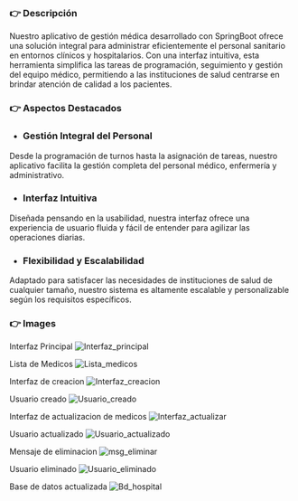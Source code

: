###  👉 Descripción
Nuestro aplicativo de gestión médica desarrollado con SpringBoot ofrece una solución integral para administrar eficientemente el personal sanitario en entornos clínicos y hospitalarios. Con una interfaz intuitiva, esta herramienta simplifica las tareas de programación, seguimiento y gestión del equipo médico, permitiendo a las instituciones de salud centrarse en brindar atención de calidad a los pacientes.

### 👉 Aspectos Destacados

+ ### Gestión Integral del Personal 
Desde la programación de turnos hasta la asignación de tareas, nuestro aplicativo facilita la gestión completa del personal médico, enfermería y administrativo.

+ ### Interfaz Intuitiva
Diseñada pensando en la usabilidad, nuestra interfaz ofrece una experiencia de usuario fluida y fácil de entender para agilizar las operaciones diarias.

+ ### Flexibilidad y Escalabilidad
Adaptado para satisfacer las necesidades de instituciones de salud de cualquier tamaño, nuestro sistema es altamente escalable y personalizable según los requisitos específicos.

### 👉 Images

Interfaz Principal
![Interfaz_principal](https://github.com/RafaOnPC/Sistema_GestionStaff/assets/128557603/46df5cdd-6f6d-4b76-9cdb-26b2fe454850)

Lista de Medicos
![Lista_medicos](https://github.com/RafaOnPC/Sistema_GestionStaff/assets/128557603/c2b2a05a-dc86-4f10-8e98-fc7fc26c0f02)

Interfaz de creacion
![Interfaz_creacion](https://github.com/RafaOnPC/Sistema_GestionStaff/assets/128557603/d5d07cc8-2899-4ae0-8627-156c4bb3335e)

Usuario creado
![Usuario_creado](https://github.com/RafaOnPC/Sistema_GestionStaff/assets/128557603/c5202d80-1407-4002-abec-166f5283d970)

Interfaz de actualizacion de medicos
![Interfaz_actualizar](https://github.com/RafaOnPC/Sistema_GestionStaff/assets/128557603/77773935-658b-45dd-be2c-16fa50c214e4)

Usuario actualizado
![Usuario_actualizado](https://github.com/RafaOnPC/Sistema_GestionStaff/assets/128557603/81283247-a14f-413d-b2bb-946b8281f6ec)

Mensaje de eliminacion
![msg_eliminar](https://github.com/RafaOnPC/Sistema_GestionStaff/assets/128557603/19b80334-c4b2-45da-9182-3259561baef6)

Usuario eliminado
![Usuario_eliminado](https://github.com/RafaOnPC/Sistema_GestionStaff/assets/128557603/9568d2a7-dda6-44fa-9bf5-d1133510f00e)

Base de datos actualizada
![Bd_hospital](https://github.com/RafaOnPC/Sistema_GestionStaff/assets/128557603/8100d280-7ba6-4837-ad8f-2d74ef788252)
